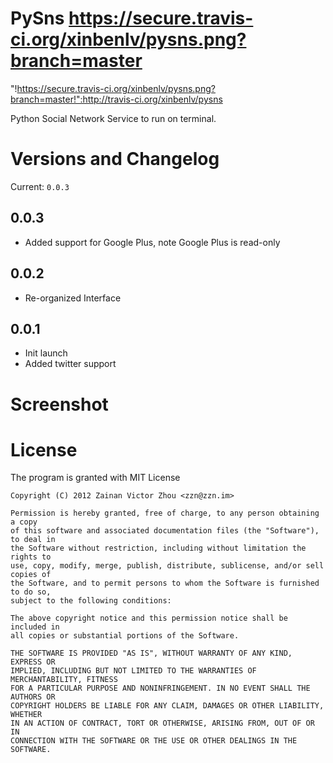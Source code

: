 # PySns https://secure.travis-ci.org/xinbenlv/pysns.png?branch=master
"!https://secure.travis-ci.org/xinbenlv/pysns.png?branch=master!":http://travis-ci.org/xinbenlv/pysns


Python Social Network Service to run on terminal.

# Versions and Changelog
Current: `0.0.3`

## 0.0.3
* Added support for Google Plus, note Google Plus is read-only

## 0.0.2 
* Re-organized Interface

## 0.0.1 
* Init launch
* Added twitter support


# Screenshot

# License
The program is granted with MIT License

```
Copyright (C) 2012 Zainan Victor Zhou <zzn@zzn.im>

Permission is hereby granted, free of charge, to any person obtaining a copy
of this software and associated documentation files (the "Software"), to deal in
the Software without restriction, including without limitation the rights to
use, copy, modify, merge, publish, distribute, sublicense, and/or sell copies of
the Software, and to permit persons to whom the Software is furnished to do so,
subject to the following conditions:

The above copyright notice and this permission notice shall be included in
all copies or substantial portions of the Software.

THE SOFTWARE IS PROVIDED "AS IS", WITHOUT WARRANTY OF ANY KIND, EXPRESS OR
IMPLIED, INCLUDING BUT NOT LIMITED TO THE WARRANTIES OF MERCHANTABILITY, FITNESS
FOR A PARTICULAR PURPOSE AND NONINFRINGEMENT. IN NO EVENT SHALL THE AUTHORS OR
COPYRIGHT HOLDERS BE LIABLE FOR ANY CLAIM, DAMAGES OR OTHER LIABILITY, WHETHER
IN AN ACTION OF CONTRACT, TORT OR OTHERWISE, ARISING FROM, OUT OF OR IN
CONNECTION WITH THE SOFTWARE OR THE USE OR OTHER DEALINGS IN THE SOFTWARE.
```
